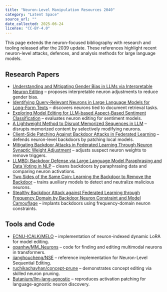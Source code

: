 ```yaml
---
title: "Neuron-Level Manipulation Resources 2040"
category: "Latent Space"
source_url: ""
date_collected: 2025-06-24
license: "CC-BY-4.0"
---
```


This page extends the neuron-focused bibliography with research and tooling released after the 2039 update. These references highlight recent neuron-level attacks, defences, and analysis methods for large language models.

## Research Papers

- [Understanding and Mitigating Gender Bias in LLMs via Interpretable Neuron Editing](https://arxiv.org/abs/2501.14457) – proposes interpretable neuron adjustments to reduce gender bias.
- [Identifying Query-Relevant Neurons in Large Language Models for Long-Form Texts](https://doi.org/10.1609/aaai.v39i22.34529) – discovers neurons tied to document retrieval tasks.
- [Exploring Model Editing for LLM-based Aspect-Based Sentiment Classification](https://doi.org/10.1609/aaai.v39i23.34625) – evaluates neuron editing for sentiment models.
- [A Lightweight Method to Disrupt Memorized Sequences in LLM](https://arxiv.org/abs/2502.05159) – disrupts memorized content by selectively modifying neurons.
- [Client-Side Patching Against Backdoor Attacks in Federated Learning](https://doi.org/10.2139/ssrn.5131392) – defends neuron-level backdoors by patching local models.
- [Mitigating Backdoor Attacks in Federated Learning Through Neuron Synaptic Weight Adjustment](https://doi.org/10.1016/j.knosys.2025.113167) – adjusts suspect neuron weights to remove triggers.
- [LLMBD: Backdoor Defense via Large Language Model Paraphrasing and Data Voting in NLP](https://doi.org/10.2139/ssrn.5131766) – cleans backdoors by paraphrasing data and comparing neuron activations.
- [Two Sides of the Same Coin: Learning the Backdoor to Remove the Backdoor](https://doi.org/10.1609/aaai.v39i21.34441) – trains auxiliary models to detect and neutralize malicious neurons.
- [Stealthy Backdoor Attack against Federated Learning through Frequency Domain by Backdoor Neuron Constraint and Model Camouflage](https://doi.org/10.1109/jetcas.2024.3450527) – implants backdoors using frequency-domain neuron constraints.

## Tools and Code

- [ECNU-ICALK/MELO](https://github.com/ECNU-ICALK/MELO) – implementation of neuron-indexed dynamic LoRA for model editing.
- [opanhw/MM_Neurons](https://github.com/opanhw/MM_Neurons) – code for finding and editing multimodal neurons in transformers.
- [jianghoucheng/NSE](https://github.com/jianghoucheng/NSE) – reference implementation for Neuron-Level Sequential Editing.
- [ruchikachavhan/concept-prune](https://github.com/ruchikachavhan/concept-prune) – demonstrates concept editing via skilled neuron pruning.
- [Butanium/llm-lang-agnostic](https://github.com/Butanium/llm-lang-agnostic) – reproduces activation patching for language-agnostic neuron discovery.
